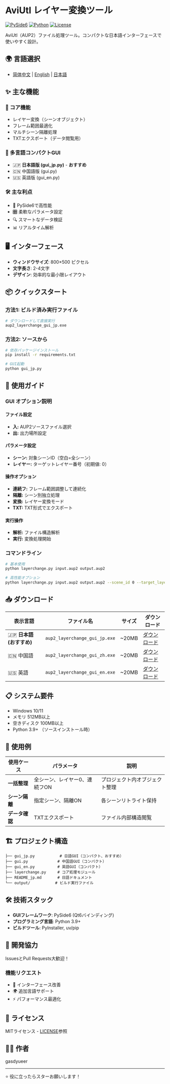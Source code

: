 # AviUtl レイヤー変換ツール

[![PySide6](https://img.shields.io/badge/PySide6-6.6.2-green)](https://pypi.org/project/PySide6/)
[![Python](https://img.shields.io/badge/Python-3.9%2B-blue)](https://www.python.org/)
[![License](https://img.shields.io/badge/License-MIT-yellow)](LICENSE)

AviUtl（AUP2）ファイル処理ツール。コンパクトな日本語インターフェースで使いやすく設計。

## 🌍 言語選択
- [简体中文](./README.md) | [English](./README_en.md) | [日本語](./README_jp.md)

## ✨ 主な機能

### 🎯 コア機能
- レイヤー変換（シーンオブジェクト）
- フレーム範囲最適化
- マルチシーン隔離処理
- TXTエクスポート（データ閲覧用）

### 🎨 多言語コンパクトGUI
- 🇯🇵 **日本語版 (gui_jp.py)** - **おすすめ**
- 🇨🇳 中国語版 (gui.py)
- 🇺🇸 英語版 (gui_en.py)

### 🛠️ 主な利点
- 🚀 PySide6で高性能
- 🎛️ 柔軟なパラメータ設定
- 🔍 スマートなデータ検証
- 📊 リアルタイム解析

## 🖥️ インターフェース
- **ウィンドウサイズ**: 800×500 ピクセル
- **文字長さ**: 2-4文字
- **デザイン**: 効率的な最小限レイアウト

## 📦 クイックスタート

### 方法1: ビルド済み実行ファイル
```bash
# ダウンロードして直接実行
aup2_layerchange_gui_jp.exe
```

### 方法2: ソースから
```bash
# 依存パッケージインストール
pip install -r requirements.txt

# GUI起動
python gui_jp.py
```

## 🚀 使用ガイド

### GUI オプション説明

#### ファイル設定
- **入:** AUP2ソースファイル選択
- **出:** 出力場所設定

#### パラメータ設定
- **シーン:** 対象シーンID（空白=全シーン）
- **レイヤー:** ターゲットレイヤー番号（初期値: 0）

#### 操作オプション
- **連続フ:** フレーム範囲調整して連続化
- **隔離:** シーン別独立処理
- **変換:** レイヤー変換モード
- **TXT:** TXT形式でエクスポート

#### 実行操作
- **解析:** ファイル構造解析
- **実行:** 変換処理開始

### コマンドライン
```bash
# 基本使用
python layerchange.py input.aup2 output.aup2

# 高性能オプション
python layerchange.py input.aup2 output.aup2 --scene_id 0 --target_layer 1 --adjust_frames
```

## 📥 ダウンロード

| 表示言語 | ファイル名 | サイズ | ダウンロード |
|---------|----------|------|------------|
| 🇯🇵 **日本語 (おすすめ)** | `aup2_layerchange_gui_jp.exe` | ~20MB | [ダウンロード]() |
| 🇨🇳 中国語 | `aup2_layerchange_gui_zh.exe` | ~20MB | [ダウンロード]() |
| 🇺🇸 英語 | `aup2_layerchange_gui_en.exe` | ~20MB | [ダウンロード]() |

## 📋 システム要件

- Windows 10/11
- メモリ 512MB以上
- 空きディスク 100MB以上
- Python 3.9+ （ソースインストール時）

## 🎯 使用例

| 使用ケース | パラメータ | 説明 |
|----------|-----------|------|
| **一括整理** | 全シーン、レイヤー0、連続フON | プロジェクト内オブジェクト整理 |
| **シーン隔離** | 指定シーン、隔離ON | 各シーンリトライト保持 |
| **データ確認** | TXTエクスポート | ファイル内部構造閲覧 |

## 🏗️ プロジェクト構造

```
├── gui_jp.py           # 日語GUI（コンパクト、おすすめ）
├── gui.py             # 中国語GUI（コンパクト）
├── gui_en.py          # 英語GUI（コンパクト）
├── layerchange.py     # コア処理モジュール
├── README_jp.md       # 日語ドキュメント
└── output/           # ビルド実行ファイル
```

## 🛠️ 技術スタック

- **GUIフレームワーク**: PySide6 (Qt6バインディング)
- **プログラミング言語**: Python 3.9+
- **ビルドツール**: PyInstaller, uv/pip

## 🤝 開発協力

IssuesとPull Requests大歓迎！

### 機能リクエスト
- 🔧 インターフェース改善
- 🌍 追加言語サポート
- ⚡ パフォーマンス最適化

## 📄 ライセンス

MITライセンス - [LICENSE](LICENSE)参照

## 👨‍💻 作者

gasdyueer

---

⭐ 役に立ったらスターお願いします！